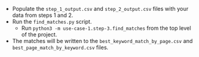 - Populate the `step_1_output.csv` and `step_2_output.csv` files with your data from steps 1 and 2.
- Run the `find_matches.py` script.
    - Run `python3 -m use-case-1.step-3.find_matches` from the top level of the project.
- The matches will be written to the `best_keyword_match_by_page.csv` and `best_page_match_by_keyword.csv` files.
